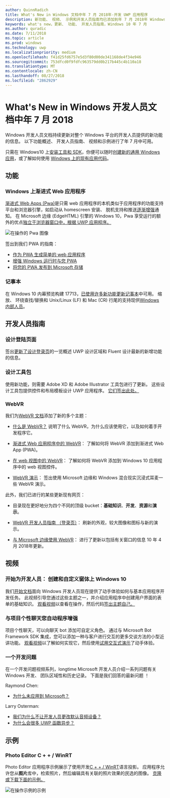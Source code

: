 ```yaml
---
author: QuinnRadich
title: What's New in Windows 文档中年 7 月 2018年-开发 UWP 应用程序
description: 新功能、 视频、 示例和开发人员指南均已添加到年 7 月 2018年 Windows 10 开发人员文档。
keywords: what's new，更新、 功能、 开发人员指南，Windows 10 年 7 月
ms.author: quradic
ms.date: 7/11/2018
ms.topic: article
ms.prod: windows
ms.technology: uwp
ms.localizationpriority: medium
ms.openlocfilehash: f41d25fd6757e5d3f80d00de341168de4f34e946
ms.sourcegitcommit: 753dfcd0f9fdfc963579dd0b217b445c4b110a18
ms.translationtype: MT
ms.contentlocale: zh-CN
ms.lasthandoff: 08/27/2018
ms.locfileid: "2862929"
---
```

# <a name="whats-new-in-the-windows-developer-docs-in-july-2018"></a>What's New in Windows 开发人员文档中年 7 月 2018

Windows 开发人员文档持续更新对整个 Windows 平台的开发人员提供的新功能的信息。 以下功能概述、 开发人员指南、 视频和示例进行了年 7 月中可用。

只需在 Windows10 上[安装工具和 SDK](http://go.microsoft.com/fwlink/?LinkId=821431)，你便可以随时[创建新的通用 Windows 应用](../get-started/create-uwp-apps.md)，或了解如何使用 [Windows 上的现有应用代码](../porting/index.md)。

## <a name="features"></a>功能

### <a name="progressive-web-apps-on-windows"></a>Windows 上渐进式 Web 应用程序

[渐进式 Web Apps (Pwa)](https://developer.microsoft.com/windows/pwa)是只需 web 应用程序的本机类似于应用程序的功能支持平台和浏览器引擎，如启动从 homescreen 安装、 脱机支持和推送[逐渐增强](https://wikipedia.org/wiki/Progressive_enhancement)通知。 在 Microsoft 边缘 (EdgeHTML) 引擎的 Windows 10，Pwa 享受运行的额外的优点[独立于浏览器窗口中，根据 UWP 应用程序。](https://docs.microsoft.com/microsoft-edge/progressive-web-apps/windows-features)

![在操作的 Pwa 图像](images/progressive-web-apps.jpg)

签出到我们 PWA 的指南：

* [作为 PWA 生成简单的 web 应用程序](https://docs.microsoft.com/microsoft-edge/progressive-web-apps/get-started)
* [增强 Windows 运行时与您 PWA](https://docs.microsoft.com/en-us/microsoft-edge/progressive-web-apps/windows-features)
* [将您的 PWA 发布到 Microsoft 存储](https://docs.microsoft.com/microsoft-edge/progressive-web-apps/microsoft-store)

### <a name="notepad"></a>记事本

在 Windows 10 内幕预览构建 17713，[已使用许多新功能更新记事本](http://aka.ms/ant-man)中可用。 缩放、 环绕查找/替换和 Unix/Linux (LF) 和 Mac (CR) 行尾的支持现供[Windows 内部人员](https://insider.windows.com/)。 

## <a name="developer-guidance"></a>开发人员指南

### <a name="design-landing-page"></a>设计登陆页面

签出[更新了设计登录页](https://developer.microsoft.com/windows/apps/design)的一览概述 UWP 设计区域和 Fluent 设计最新的新增功能的信息。

### <a name="design-toolkits"></a>设计工具包

使用新功能，则需要 Adobe XD 和 Adobe Illustrator 工具包进行了更新。 这些设计工具包提供控件和布局模板设计 UWP 应用程序。 [它们签出此处。](../design/downloads/index.md)

### <a name="webvr"></a>WebVR

我们为[WebVR 文档](https://docs.microsoft.com/microsoft-edge/webvr/
)添加了新的多个主题：

* [什么是 WebVR？](https://docs.microsoft.com/microsoft-edge/webvr/what-is-webvr
) 说明了什么 WebVR，为什么应该使用它，以及如何着手开发程序它。

* [渐进式 Web 应用程序中的 WebVR](https://docs.microsoft.com/microsoft-edge/webvr/webvr-in-pwas)： 了解如何将 WebVR 添加到渐进式 Web App (PWA)。

* [在 web 视图中的 WebVR](https://docs.microsoft.com/microsoft-edge/webvr/webvr-in-webview)： 了解如何将 WebVR 添加到 Windows 10 应用程序中的 web 视图控件。

* [WebVR 演示](https://docs.microsoft.com/microsoft-edge/webvr/demos)： 签出使用 Microsoft 边缘和 Windows 混合现实沉浸式耳麦一些 WebVR 演示。

此外，我们已进行的某些更新现有网页：

* 目录现在更好地分为四个不同的顶级 bucket：**基础知识**、**开发**、**资源**和**演示**。

* [WebVR 开发人员指南 （登录页）](https://docs.microsoft.com/microsoft-edge/webvr/)： 刷新的外观，较大图像和图标与新的演示。

* [与 Microsoft 边缘使用 WebVR](https://docs.microsoft.com/microsoft-edge/webvr/webvr-with-edge)： 进行了更新以包括有关窗口的信息 10 年 4 月 2018年更新。

## <a name="videos"></a>视频

### <a name="get-started-for-devs-create-and-customize-a-form-on-windows-10"></a>开始为开发人员： 创建和自定义窗体上 Windows 10

我们[开始文档](../get-started/index.md)面向 Windows 开发人员现在提供了动手体验如何与基本应用程序开发任务。 此视频引导您通过这些主题之一，并介绍应用程序中创建用户界面的表单的基础知识。 [观看视频](https://www.youtube.com/watch?v=AgngKzq4hKI&feature=youtu.be)以查看在操作，然后代码[签出主题自己。](http://aka.ms/CreateForms)

### <a name="enhance-your-bot-with-project-personality-chat"></a>与项目个性聊天您自动程序增强

项目个性聊天，可以向聊天 bot 添加可自定义角色。 通过与 Microsoft Bot Framework SDK 集成，您可以添加一种与客户进行交互的更多交谈方法的小型近讲功能。 [观看视频](https://www.youtube.com/watch?v=5C_uD8g2QKg&feature=youtu.be)以了解如何实现它，然后使用[试用交互式演示](http://aka.ms/PersonalityChat)了动手体验。

### <a name="one-dev-question"></a>一个开发问题

在一个开发问题视频系列，longtime Microsoft 开发人员介绍一系列问题有关 Windows 开发、 团队区域性和历史记录。 下面是我们回答的最新问题 ！

Raymond Chen:

* [为什么未应用到 Microsoft？](https://www.youtube.com/watch?v=oL8ymamkEMU&feature=youtu.be)

Larry Osterman:

* [我们为什么不让开发人员更改默认音频设备？](https://www.youtube.com/watch?v=6aNUoVfbnmg&feature=youtu.be)
* [为什么会很多 UWP 函数异步？](https://www.youtube.com/watch?v=5M724QIy1Mk&feature=youtu.be)

## <a name="samples"></a>示例

### <a name="photo-editor-cwinrt"></a>Photo Editor C + + / WinRT

Photo Editor 应用程序示例展示了使用开发[C + + / WinRT](../cpp-and-winrt-apis/intro-to-using-cpp-with-winrt.md)语言投影。 应用程序允许您从**图片**库中，检索照片，然后编辑具有关联的照片效果的民选的图像。 [克隆或下载下面的示例。](https://github.com/Microsoft/Windows-appsample-photo-editor)

![在操作示例的示例](images/photo-editor-banner.png)
